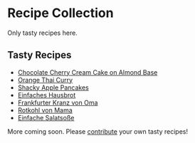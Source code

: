 # Recipe Collection
Only tasty recipes here.

## Tasty Recipes
- [Chocolate Cherry Cream Cake on Almond Base](chocolate_cherry_cream_cake_on_almond_base.md)
- [Orange Thai Curry](orange_thai_curry.md)
- [Shacky Apple Pancakes](shacky_pancakes.md)
- [Einfaches Hausbrot](hausbrot.md)
- [Frankfurter Kranz von Oma](frankfurter_kranz.md)
- [Rotkohl von Mama](mamas_rotkohl.md)
- [Einfache Salatsoße](einfache_salatsoße.md)

More coming soon.
Please [contribute](CONTRIBUTING.md) your own tasty recipes!
